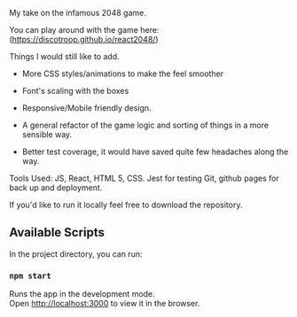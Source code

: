 My take on the infamous 2048 game.

You can play around with the game here: (https://discotroop.github.io/react2048/)

Things I would still like to add.
- More CSS styles/animations to make the feel smoother
- Font's scaling with the boxes
- Responsive/Mobile friendly design.

- A general refactor of the game logic and sorting of things in a more sensible way.
- Better test coverage, it would have saved quite few headaches along the way.

Tools Used:
JS, React, HTML 5, CSS.
Jest for testing
Git, github pages for back up and deployment.

If you'd like to run it locally feel free to download the repository.

## Available Scripts

In the project directory, you can run:

### `npm start`

Runs the app in the development mode.<br />
Open [http://localhost:3000](http://localhost:3000) to view it in the browser.

